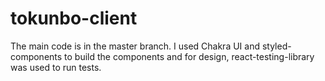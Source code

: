 # tokunbo-client
The main code is in the master branch. I used Chakra UI and styled-components to build the components and for design, react-testing-library was used to run tests.
